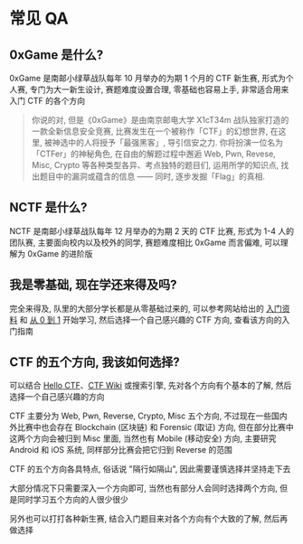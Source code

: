 # 常见 QA

## 0xGame 是什么?

0xGame 是南邮小绿草战队每年 10 月举办的为期 1 个月的 CTF 新生赛, 形式为个人赛, 专门为大一新生设计, 赛题难度设置合理, 零基础也容易上手, 非常适合用来入门 CTF 的各个方向

> 你说的对, 但是《0xGame》是由南京邮电大学 X1cT34m 战队独家打造的一款全新信息安全竞赛, 比赛发生在一个被称作「CTF」的幻想世界, 在这里, 被神选中的人将授予「最强黑客」, 导引信安之力. 你将扮演一位名为「CTFer」的神秘角色, 在自由的解题过程中邂逅 Web, Pwn, Revese, Misc, Crypto 等各种类型各异、考点独特的题目们, 运用所学的知识点, 找出题目中的漏洞或蕴含的信息 —— 同时, 逐步发掘「Flag」的真相.

## NCTF 是什么?

NCTF 是南邮小绿草战队每年 12 月举办的为期 2 天的 CTF 比赛, 形式为 1-4 人的团队赛, 主要面向校内以及校外的同学, 赛题难度相比 0xGame 而言偏难, 可以理解为 0xGame 的进阶版

## 我是零基础, 现在学还来得及吗?

完全来得及, 队里的大部分学长都是从零基础过来的, 可以参考网站给出的 [入门资料](/introduction/docs/) 和 [从 0 到 1](/introduction/from-zero-to-one/) 开始学习, 然后选择一个自己感兴趣的 CTF 方向, 查看该方向的入门指南

## CTF 的五个方向, 我该如何选择?

可以结合 [Hello CTF](https://hello-ctf.com/)、[CTF Wiki](https://ctf-wiki.org/) 或搜索引擎, 先对各个方向有个基本的了解, 然后选择一个自己感兴趣的方向

CTF 主要分为 Web, Pwn, Reverse, Crypto, Misc 五个方向, 不过现在一些国内外比赛中也会存在 Blockchain (区块链) 和 Forensic (取证) 方向, 但在部分比赛中这两个方向会被归到 Misc 里面, 当然也有 Mobile (移动安全) 方向, 主要研究 Android 和 iOS 系统, 同样部分比赛会把它归到 Reverse 的范围

CTF 的五个方向各具特点, 俗话说 "隔行如隔山", 因此需要谨慎选择并坚持走下去

大部分情况下只需要深入一个方向即可, 当然也有部分人会同时选择两个方向, 但是同时学习五个方向的人很少很少

另外也可以打打各种新生赛, 结合入门题目来对各个方向有个大致的了解, 然后再做选择